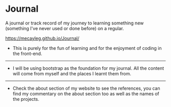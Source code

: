 # Journal
A journal or track record of my journey to learning something new (something I've never used or done before) on a regular. 

https://mecayleg.github.io/Journal/

* This is purely for the fun of learning and for the enjoyment of coding in the front-end.
---
* I will be using bootstrap as the foundation for my journal. All the content will come from myself and the places I learnt them from.
---
* Check the about section of my website to see the references, you can find my commentary on the about section too as well as the names of the projects.